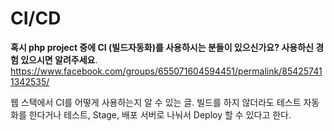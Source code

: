 # CI/CD

**혹시 php project 중에 CI (빌드자동화)를 사용하시는 분들이 있으신가요? 사용하신 경험 있으시면 알려주세요**.\
https://www.facebook.com/groups/655071604594451/permalink/854257411342535/

웹 스택에서 CI를 어떻게 사용하는지 알 수 있는 글.
빌드를 하지 않더라도 테스트 자동화를 한다거나 테스트, Stage, 배포 서버로 나눠서 Deploy 할 수 있다고 한다.
